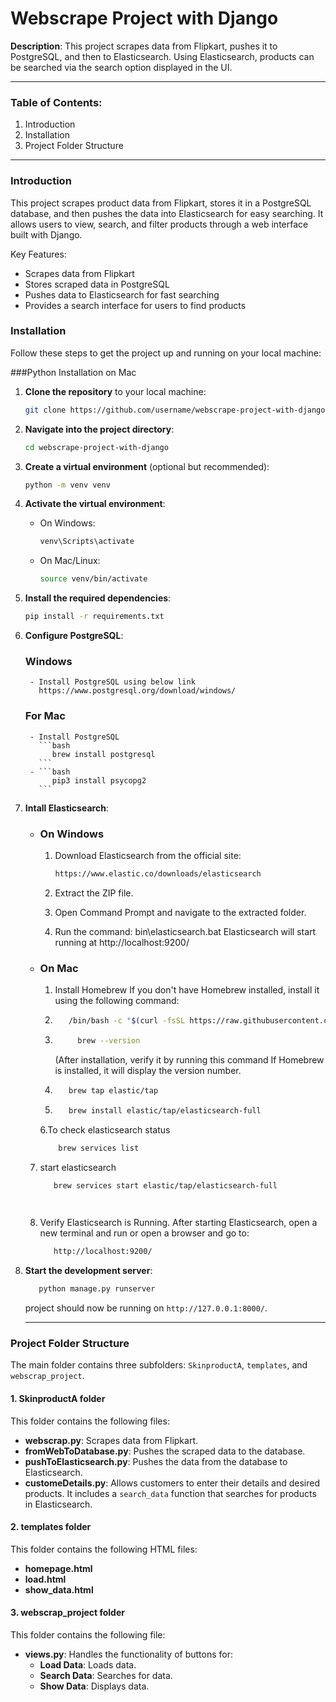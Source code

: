 # Webscrape Project with Django

**Description**: This project scrapes data from Flipkart, pushes it to PostgreSQL, and then to Elasticsearch. Using Elasticsearch, products can be searched via the search option displayed in the UI.

---

### Table of Contents:
1. Introduction
2. Installation
3. Project Folder Structure
---

### Introduction

This project scrapes product data from Flipkart, stores it in a PostgreSQL database, and then pushes the data into Elasticsearch for easy searching. It allows users to view, search, and filter products through a web interface built with Django.

Key Features:
- Scrapes data from Flipkart
- Stores scraped data in PostgreSQL
- Pushes data to Elasticsearch for fast searching
- Provides a search interface for users to find products

### Installation

Follow these steps to get the project up and running on your local machine:

###Python Installation on Mac


1. **Clone the repository** to your local machine:

    ```bash
    git clone https://github.com/username/webscrape-project-with-django.git
    ```

2. **Navigate into the project directory**:

    ```bash
    cd webscrape-project-with-django
    ```

3. **Create a virtual environment** (optional but recommended):

    ```bash
    python -m venv venv
    ```

4. **Activate the virtual environment**:

    - On Windows:

      ```bash
      venv\Scripts\activate
      ```

    - On Mac/Linux:

      ```bash
      source venv/bin/activate
      ```

5. **Install the required dependencies**:

    ```bash
    pip install -r requirements.txt
    ```

6. **Configure PostgreSQL**:
    ### Windows
        - Install PostgreSQL using below link
          https://www.postgresql.org/download/windows/
    ### For Mac
        - Install PostgreSQL
          ```bash
             brew install postgresql
          ```
        - ```bash
             pip3 install psycopg2
          ```
 
8. **Intall Elasticsearch**:

   - ### On Windows
     1. Download Elasticsearch from the official site:

        ```bash
        https://www.elastic.co/downloads/elasticsearch
        ```
     2. Extract the ZIP file.
     3. Open Command Prompt and navigate to the extracted folder.
     4. Run the command:
      bin\elasticsearch.bat
      Elasticsearch will start running at http://localhost:9200/

   - ### On Mac
     1. Install Homebrew
         If you don't have Homebrew installed, install it using the following command:
   
     2. ```bash
           /bin/bash -c "$(curl -fsSL https://raw.githubusercontent.com/Homebrew/install/HEAD/install.sh)"
        ```
     3. ``` bash
             brew --version
        ```
         (After installation, verify it by running this command If Homebrew is installed, it will display the version number.

     4. ```bash
           brew tap elastic/tap
        ```
     5. ```bash
           brew install elastic/tap/elasticsearch-full
        ```
     6.To check elasticsearch status
     
        ```bash
            brew services list
        ```
    7. start elasticsearch
        ```bash
           brew services start elastic/tap/elasticsearch-full

     
     6. Verify Elasticsearch is Running. After starting Elasticsearch, open a new terminal and run
                 or
        open a browser and go to:
        ```bash
           http://localhost:9200/
        ```


9. **Start the development server**:

    ```bash
       python manage.py runserver
    ```
    project should now be running on `http://127.0.0.1:8000/`.

   ---
### Project Folder Structure

The main folder contains three subfolders: `SkinproductA`, `templates`, and `webscrap_project`.

#### 1. **SkinproductA** folder
This folder contains the following files:

- **webscrap.py**: Scrapes data from Flipkart.
- **fromWebToDatabase.py**: Pushes the scraped data to the database.
- **pushToElasticsearch.py**: Pushes the data from the database to Elasticsearch.
- **customeDetails.py**: Allows customers to enter their details and desired products. It includes a `search_data` function that searches for products in Elasticsearch.

#### 2. **templates** folder
This folder contains the following HTML files:

- **homepage.html**
- **load.html**
- **show_data.html**

#### 3. **webscrap_project** folder
This folder contains the following file:

- **views.py**: Handles the functionality of buttons for:
  - **Load Data**: Loads data.
  - **Search Data**: Searches for data.
  - **Show Data**: Displays data.
